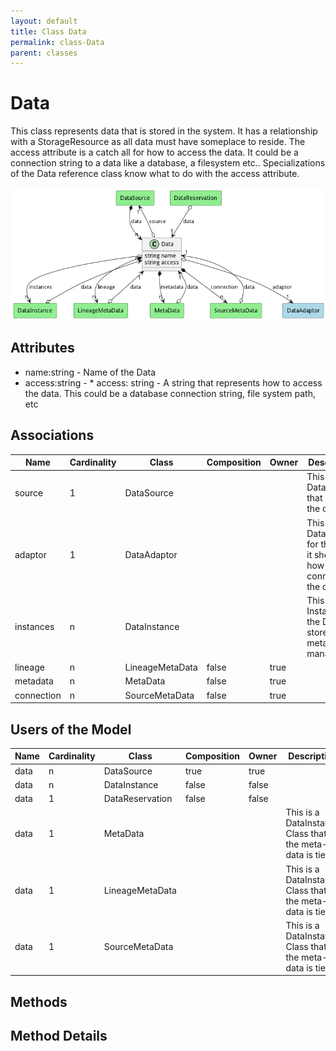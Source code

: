 ```yaml
---
layout: default
title: Class Data
permalink: class-Data
parent: classes
---
```


# Data

This class represents data that is stored in the system. It has a relationship with a StorageResource as all data must have someplace to reside. The access attribute is a catch all for how to access the data. It could be a connection string to a data like a database, a filesystem etc.. Specializations of the Data reference class know what to do with the access attribute.

![Logical Diagram](./logical.png)

## Attributes

* name:string - Name of the Data
* access:string - * access: string - A string that represents how to access the data. This could be a database connection string, file
system path, etc


## Associations

| Name | Cardinality | Class | Composition | Owner | Description |
| --- | --- | --- | --- | --- | --- |
| source | 1 | DataSource |  |  | This is the DataSource that owns the data |
| adaptor | 1 | DataAdaptor |  |  | This is the DataAdaptor for the Data, it shows how to connect to the data |
| instances | n | DataInstance |  |  | This is the Instance of the Data stored in the meta-data manager |
| lineage | n | LineageMetaData | false | true |  |
| metadata | n | MetaData | false | true |  |
| connection | n | SourceMetaData | false | true |  |



## Users of the Model

| Name | Cardinality | Class | Composition | Owner | Description |
| --- | --- | --- | --- | --- | --- |
| data | n | DataSource | true | true |  |
| data | n | DataInstance | false | false |  |
| data | 1 | DataReservation | false | false |  |
| data | 1 | MetaData |  |  | This is a DataInstance Class that the meta-data is tied |
| data | 1 | LineageMetaData |  |  | This is a DataInstance Class that the meta-data is tied |
| data | 1 | SourceMetaData |  |  | This is a DataInstance Class that the meta-data is tied |





## Methods


<h2>Method Details</h2>
    


